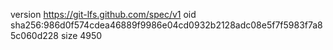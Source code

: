 version https://git-lfs.github.com/spec/v1
oid sha256:986d0f574cdea46889f9986e04cd0932b2128adc08e5f7f5983f7a85c060d228
size 4950

